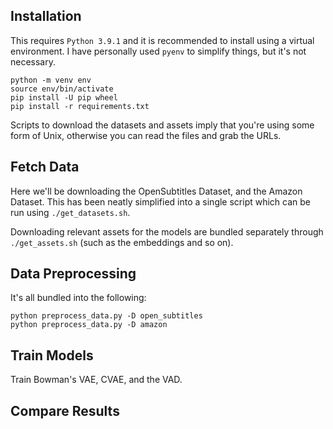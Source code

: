 ## Installation

This requires `Python 3.9.1` and it is recommended to install using a virtual environment. I have personally used `pyenv` to simplify things, but it's not necessary.

	python -m venv env
	source env/bin/activate
	pip install -U pip wheel
	pip install -r requirements.txt
	
Scripts to download the datasets and assets imply that you're using some form of Unix, otherwise you can read the files and grab the URLs.
		
## Fetch Data

Here we'll be downloading the OpenSubtitles Dataset, and the Amazon Dataset. This has been neatly simplified into a single script which can be run using `./get_datasets.sh`. 

Downloading relevant assets for the models are bundled separately through `./get_assets.sh` (such as the embeddings and so on).

## Data Preprocessing

It's all bundled into the following:

	python preprocess_data.py -D open_subtitles
	python preprocess_data.py -D amazon

## Train Models

Train Bowman's VAE, CVAE, and the VAD.

## Compare Results



